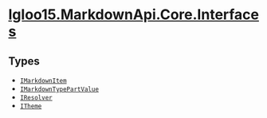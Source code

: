 # [Igloo15.MarkdownApi.Core.Interfaces](./README.md)

## Types

- [`IMarkdownItem`](./IMarkdownItem.md)
- [`IMarkdownTypePartValue`](./IMarkdownTypePartValue.md)
- [`IResolver`](./IResolver.md)
- [`ITheme`](./ITheme.md)

